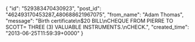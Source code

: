  {
   "id": "529383470430923",
   "post_id": "462493170453287_480688621967075",
   "from_name": "Adam Thomas",
   "message": "Birth certificate\n$20 BILL\nCHEQUE FROM PIERRE TO SCOTT= THREE (3) VALUABLE INSTRUMENTS.\nCHECK.",
   "created_time": "2013-06-25T11:59:39+0000"
 }
